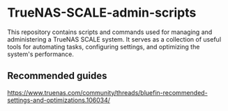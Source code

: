 # TrueNAS-SCALE-admin-scripts
This repository contains scripts and commands used for managing and administering a TrueNAS SCALE system. It serves as a collection of useful tools for automating tasks, configuring settings, and optimizing the system's performance.

## Recommended guides

https://www.truenas.com/community/threads/bluefin-recommended-settings-and-optimizations.106034/
